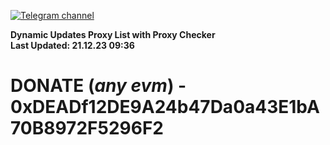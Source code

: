 [![Telegram channel](https://img.shields.io/endpoint?url=https://runkit.io/damiankrawczyk/telegram-badge/branches/master?url=https://t.me/n4z4v0d)](https://t.me/n4z4v0d) 

**Dynamic Updates Proxy List with Proxy Checker**  
**Last Updated: 21.12.23 09:36**

# DONATE (_any evm_) - 0xDEADf12DE9A24b47Da0a43E1bA70B8972F5296F2
